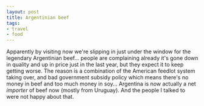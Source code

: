 ```yaml
---
layout: post
title: Argentinian beef
tags:
- travel
- food
---
```

Apparently by visiting now we're slipping in just under the window for the
legendary Argentinian beef… people are complaining already it's gone down in
quality and up in price just in the last year, but they expect it to keep
getting worse. The reason is a combination of the American feedlot system
taking over, and bad government subsidy policy which means there's no money in
beef and too much money in soy… Argentina is now actually a net *importer* of
beef now (mostly from Uruguay). And the people I talked to were not happy
about that.

